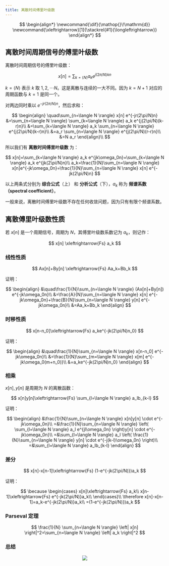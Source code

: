```yaml
---
title: 离散时间傅里叶级数
---
```


<!--more-->
$$
\begin{align*}
\newcommand{\dif}{\mathop{}\!\mathrm{d}}
\newcommand{\xleftrightarrow}[1]{\stackrel{#1}{\longleftrightarrow}}
\end{align*}
$$

## 离散时间周期信号的傅里叶级数

离散时间周期信号的傅里叶级数：

$$
x[n]=\sum_{k=\langle N \rangle} a_k e^{j(2\pi/N)kn}
$$

$k=\langle N \rangle$ 表示 $k$ 取 $1,2,\cdots N$。这是离散与连续的一大不同。因为 $k=N+1$ 对应的周期函数与 $k=1$ 是同一个。

对两边同时乘以 $e^{-jr(2\pi/N)n}$，然后求和：

$$
\begin{align}
\quad\sum_{n=\langle N \rangle} x[n] e^{-jr(2\pi/N)n}
&=\sum_{n=\langle N \rangle} \sum_{k=\langle N \rangle} a_k e^{j(2\pi/N)(k-r)n}\\
&=\sum_{k=\langle N \rangle} a_k \sum_{n=\langle N \rangle} e^{j(2\pi/N)(k-r)n}\\
&=a_r \sum_{n=\langle N \rangle} e^{j(2\pi/N)(r-r)n}\\
&=N a_r
\end{align}\\
$$

所以我们有 **离散时间傅里叶级数** 为：

$$
x[n]=\sum_{k=\langle N \rangle} a_k e^{jk\omega_0n}=\sum_{k=\langle N \rangle} a_k e^{jk(2\pi/N)n}\\
a_k=\frac{1}{N}\sum_{n=\langle N \rangle} x[n]e^{-jk\omega_0n}=\frac{1}{N}\sum_{n=\langle N \rangle} x[n] e^{-jk(2\pi/N)n}
$$

以上两条式分别为 **综合公式**（上） 和 **分析公式**（下），$a_k$ 称为 **频谱系数（spectral coefficient）**。

一般来说，离散时间傅里叶级数不存在任何收敛问题，因为只有有限个频谱系数。

## 离散傅里叶级数性质

若 $x[n]$ 是一个周期信号，周期为 $N$，其傅里叶级数系数记为 $a_k$，则记作：

$$
x[n] \xleftrightarrow{Fs} a_k
$$

### 线性性质

$$
Ax[n]+By[n] \xleftrightarrow{Fs} Aa_k+Bb_k
$$

证明：

$$
\begin{align}
&\quad\frac{1}{N}\sum_{n=\langle N \rangle} (Ax[n]+By[n]) e^{-jk\omega_0n}\\
&=\frac{A}{N}\sum_{n=\langle N \rangle} x[n] e^{-jk\omega_0n}+\frac{B}{N}\sum_{n=\langle N \rangle} y[n] e^{-jk\omega_0n}\\
&=Aa_k+Bb_k
\end{align}
$$

### 时移性质

$$
x[n-n_0]\xleftrightarrow{Fs} a_ke^{-jk(2\pi/N)n_0}
$$

证明：

$$
\begin{align}
&\quad\frac{1}{N}\sum_{n=\langle N \rangle} x[n-n_0] e^{-jk\omega_0n}\\
&=\frac{1}{N}\sum_{m=\langle N \rangle} x[m] e^{-jk\omega_0(m+n_0)}\\
&=a_ke^{-jk(2\pi/N)n_0}
\end{align}
$$

### 相乘

$x[n],y[n]$ 是周期为 $N$ 的离散函数：

$$
x[n]y[n]\xleftrightarrow{Fs} \sum_{l=\langle N \rangle} a_lb_{k-l}
$$

证明：

$$
\begin{align}
&\frac{1}{N}\sum_{n=\langle N \rangle} x[n]y[n] \cdot e^{-jk\omega_0n}\\
=&\frac{1}{N}\sum_{n=\langle N \rangle} \left( \sum_{l=\langle N \rangle} a_l e^{jl\omega_0n} \right)y[n] \cdot e^{-jk\omega_0n}\\
=&\sum_{l=\langle N \rangle} a_l \left( \frac{1}{N}\sum_{n=\langle N \rangle} y[n] \cdot e^{-j(k-l)\omega_0n} \right)\\
=&\sum_{l=\langle N \rangle} a_lb_{k-l}
\end{align}
$$

### 差分

$$
x[n]-x[n-1]\xleftrightarrow{Fs} (1-e^{-jk(2\pi/N)})a_k
$$

证明：

$$
\because
\begin{cases}
x[n]\xleftrightarrow{Fs} a_k\\
x[n-1]\xleftrightarrow{Fs} e^{-jk(2\pi/N)}a_k\\
\end{cases}\\
\therefore x[n]-x[n-1]=a_k-e^{-jk(2\pi/N)}a_k\\
=(1-e^{-jk(2\pi/N)})a_k
$$

### Parseval 定理

$$
\frac{1}{N} \sum_{n=\langle N \rangle} \left| x[n] \right|^2=\sum_{n=\langle N \rangle} \left| a_k \right|^2
$$

### 总结

<center><img src="https://i.loli.net/2020/04/02/lCm8xwVfst1PFQY.jpg"></center>